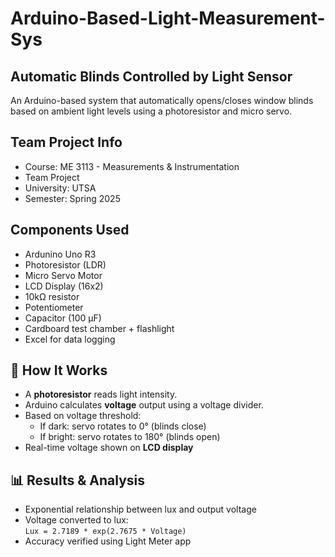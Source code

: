 # Arduino-Based-Light-Measurement-Sys

## Automatic Blinds Controlled by Light Sensor
An Arduino-based system that automatically opens/closes window blinds based on ambient light levels using a photoresistor and micro servo.

## Team Project Info
- Course: ME 3113 - Measurements & Instrumentation
- Team Project
- University: UTSA
- Semester: Spring 2025

## Components Used
- Ardunino Uno R3
- Photoresistor (LDR)
- Micro Servo Motor
- LCD Display (16x2)
- 10kΩ resistor
- Potentiometer
- Capacitor (100 µF)
- Cardboard test chamber + flashlight
- Excel for data logging

## 🧠 How It Works
- A **photoresistor** reads light intensity.
- Arduino calculates **voltage** output using a voltage divider.
- Based on voltage threshold:
  - If dark: servo rotates to 0° (blinds close)
  - If bright: servo rotates to 180° (blinds open)
- Real-time voltage shown on **LCD display**

## 📊 Results & Analysis
- Exponential relationship between lux and output voltage  
- Voltage converted to lux:  
  `Lux = 2.7189 * exp(2.7675 * Voltage)`
- Accuracy verified using Light Meter app
